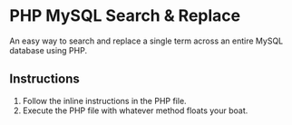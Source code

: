 PHP MySQL Search & Replace
============================

An easy way to search and replace a single term across an entire MySQL database using PHP.

Instructions
------------

1. Follow the inline instructions in the PHP file.
2. Execute the PHP file with whatever method floats your boat.
